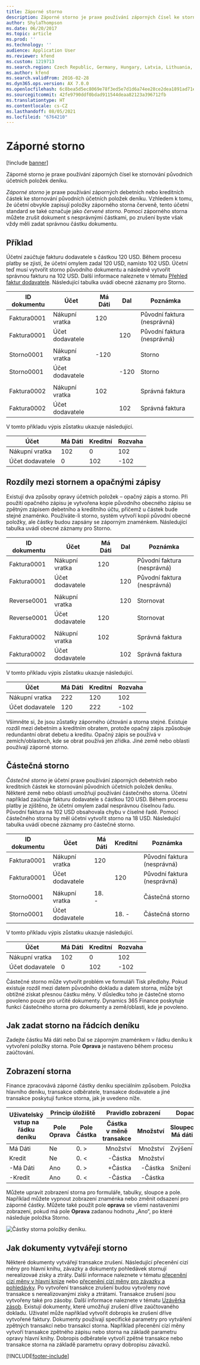 ```yaml
---
title: Záporné storno
description: Záporné storno je praxe používání záporných čísel ke stornování původních účetních položek deníku.
author: ShylaThompson
ms.date: 06/20/2017
ms.topic: article
ms.prod: ''
ms.technology: ''
audience: Application User
ms.reviewer: kfend
ms.custom: 1219713
ms.search.region: Czech Republic, Germany, Hungary, Latvia, Lithuania, Poland, Russia
ms.author: kfend
ms.search.validFrom: 2016-02-28
ms.dyn365.ops.version: AX 7.0.0
ms.openlocfilehash: 6c8bea5d5ec8069e78f3ed5e7d1d6a74ee28ce2dea1891ad71e410d4c309a79c
ms.sourcegitcommit: 42fe9790ddf0bdad911544deaa82123a396712fb
ms.translationtype: HT
ms.contentlocale: cs-CZ
ms.lasthandoff: 08/05/2021
ms.locfileid: "6764210"
---
```

# <a name="storno-accounting"></a>Záporné storno

[!include [banner](../includes/banner.md)]

Záporné storno je praxe používání záporných čísel ke stornování původních účetních položek deníku.

*Záporné storno* je praxe používání záporných debetních nebo kreditních částek ke stornování původních účetních položek deníku. Vzhledem k tomu, že účetní obvykle zapisují položky záporného storna červeně, tento účetní standard se také označuje jako *červené storno*. Pomocí záporného storna můžete zrušit dokument s nesprávnými částkami, po zrušení byste však vždy měli zadat správnou částku dokumentu.

## <a name="example"></a>Příklad
Účetní zaúčtuje fakturu dodavatele s částkou 120 USD. Během procesu platby se zjistí, že účetní omylem zadal 120 USD, namísto 102 USD. Účetní teď musí vytvořit storno původního dokumentu a následně vytvořit správnou fakturu na 102 USD. Další informace naleznete v tématu [Přehled faktur dodavatele](../accounts-payable/vendor-invoices-overview.md). Následující tabulka uvádí obecné záznamy pro Storno.

| **ID dokumentu** | **Účet** | **Má Dáti** | **Dal** | **Poznámka**                  |
|-----------------|-------------|-----------|------------|------------------------------|
| Faktura0001     | Nákupní vratka   | 120       |            | Původní faktura (nesprávná) |
| Faktura0001     | Účet dodavatele  |           | 120        | Původní faktura (nesprávná) |
|                 |             |           |            |                              |
| Storno0001      | Nákupní vratka   | -120     |            | Storno                       |
| Storno0001      | Účet dodavatele  |           | -120      | Storno                       |
|                 |             |           |            |                              |
| Faktura0002     | Nákupní vratka   | 102       |            | Správná faktura              |
| Faktura0002     | Účet dodavatele  |           | 102        | Správná faktura              |

V tomto příkladu výpis zůstatku ukazuje následující.

| Účet    | Má Dáti | Kreditní | Rozvaha |
|------------|-------|--------|---------|
| Nákupní vratka  | 102   | 0      | 102     |
| Účet dodavatele | 0     | 102    | -102    |

## <a name="differences-between-storno-and-reverse-entries"></a>Rozdíly mezi stornem a opačnými zápisy
Existují dva způsoby opravy účetních položek – opačný zápis a storno. Při použití opačného zápisu je vytvořena kopie původního obecného zápisu se zpětným zápisem debetního a kreditního účtu, přičemž u částek bude stejné znaménko. Používáte-li storno, systém vytvoří kopii původní obecné položky, ale částky budou zapsány se záporným znaménkem. Následující tabulka uvádí obecné záznamy pro Storno.

| **ID dokumentu** | **Účet** | **Má Dáti** | **Dal** | **Poznámka**                  |
|-----------------|-------------|-----------|------------|------------------------------|
| Faktura0001     | Nákupní vratka   | 120       |            | Původní faktura (nesprávná) |
| Faktura0001     | Účet dodavatele  |           | 120        | Původní faktura (nesprávná) |
|                 |             |           |            |                              |
| Reverse0001     | Nákupní vratka   |           | 120        | Stornovat                      |
| Reverse0001     | Účet dodavatele  | 120       |            | Stornovat                      |
|                 |             |           |            |                              |
| Faktura0002     | Nákupní vratka   | 102       |            | Správná faktura              |
| Faktura0002     | Účet dodavatele  |           | 102        | Správná faktura              |

V tomto příkladu výpis zůstatku ukazuje následující.

| Účet    | Má Dáti | Kreditní | Rozvaha |
|------------|-------|--------|---------|
| Nákupní vratka  | 222   | 120    | 102     |
| Účet dodavatele | 120   | 222    | -102    |

Všimněte si, že jsou zůstatky záporného účtování a storna stejné. Existuje rozdíl mezi debetním a kreditním obratem, protože opačný zápis způsobuje redundantní obrat debetu a kreditu. Opačný zápis se používá v zemích/oblastech, kde se obrat používá jen zřídka. Jiné země nebo oblasti používají záporné storno.

## <a name="partial-storno"></a>Částečná storno
*Částečné storno* je účetní praxe používání záporných debetních nebo kreditních částek ke stornování původních účetních položek deníku. Některé země nebo oblasti umožňují používání částečného storna. Účetní například zaúčtuje fakturu dodavatele s částkou 120 USD. Během procesu platby je zjištěno, že účetní omylem zadal nesprávnou číselnou řadu. Původní faktura na 102 USD obsahovala chybu v číselné řadě. Pomocí částečného storna by měl účetní vytvořit storno na 18 USD. Následující tabulka uvádí obecné záznamy pro částečné storno.

| **ID dokumentu** | **Účet** | **Má Dáti** | **Kreditní** | **Poznámka**                  |
|-----------------|-------------|-----------|------------|------------------------------|
| Faktura0001     | Nákupní vratka   | 120       |            | Původní faktura (nesprávná) |
| Faktura0001     | Účet dodavatele  |           | 120        | Původní faktura (nesprávná) |
|                 |             |           |            |                              |
| Storno0001      | Nákupní vratka   | 18. \-      |            | Částečná storno               |
| Storno0001      | Účet dodavatele  |           | 18. \-       | Částečná storno               |

V tomto příkladu výpis zůstatku ukazuje následující.

| Účet    | Má Dáti | Kreditní | Rozvaha |
|------------|-------|--------|---------|
| Nákupní vratka  | 102   | 0      | 102     |
| Účet dodavatele | 0     | 102    | -102    |

Částečné storno může vytvořit problém ve formuláři Tisk předlohy. Pokud existuje rozdíl mezi datem původního dokladu a datem storna, může být obtížné získat přesnou částku měny. V důsledku toho je částečné storno povoleno pouze pro určité dokumenty. Dynamics 365 Finance poskytuje funkci částečného storna pro dokumenty a země/oblasti, kde je povoleno.

## <a name="how-to-enter-storno-on-journal-lines"></a>Jak zadat storno na řádcích deníku
Zadejte částku Má dáti nebo Dal se záporným znaménkem v řádku deníku k vytvoření položky storna. Pole **Oprava** je nastaveno během procesu zaúčtování. 

## <a name="how-storno-is-displayed"></a>Zobrazení storna
Finance zpracovává záporné částky deníku speciálním způsobem. Položka hlavního deníku, transakce odběratele, transakce dodavatele a jiné transakce poskytují funkce storna, jak je uvedeno níže.

<table>
<thead>
<tr class="row-1">
<th class="column-1" rowspan="2">Uživatelský vstup na řádku deníku</th>
<th class="column-2" colspan="2">Princip úložiště</th>
<th class="column-4" colspan="2">Pravidlo zobrazení</th>
<th class="column-6" colspan="3">Dopad na sestavu výpisu</th>
</tr>
<tr class="row-1">
<th class="column-2">Pole Oprava</th>
<th class="column-3">Pole Částka</th>
<th class="column-4">Částka v měně transakce</th>
<th class="column-5">Množství</th>
<th class="column-6">Sloupec Má dáti</th>
<th class="column-7">Sloupec Dal</th>
<th class="column-8">Sloupec Zůstatek</th>
</tr>
</thead>
<tbody>
<tr class="row-2">
<td class="column-1"> Má Dáti</td>
<td class="column-2">Ne</td>
<td class="column-3">0. &gt;</td>
<td class="column-4" align="right">Množství</td>
<td class="column-5" align="right">Množství</td>
<td class="column-6">Zvýšení</td>
<td class="column-7"></td>
<td class="column-8">Zvýšení</td>
</tr>
<tr class="row-3">
<td class="column-1"> Kredit</td>
<td class="column-2">Ne</td>
<td class="column-3">0. &lt;</td>
<td class="column-4" align="right">-Částka</td>
<td class="column-5" align="right">Množství</td>
<td class="column-6"></td>
<td class="column-7">Zvýšení</td>
<td class="column-8">Snížení</td>
</tr>
<tr class="row-4">
<td class="column-1">-Má Dáti</td>
<td class="column-2">Ano</td>
<td class="column-3">0. &gt;</td>
<td class="column-4" align="right">+Částka</td>
<td class="column-5" align="right">-Částka</td>
<td class="column-6">Snížení</td>
<td class="column-7"></td>
<td class="column-8">Zvýšení</td>
</tr>
<tr class="row-5">
<td class="column-1">-Kredit</td>
<td class="column-2">Ano</td>
<td class="column-3">0. &lt;</td>
<td class="column-4" align="right">-Částka</td>
<td class="column-5" align="right">-Částka</td>
<td class="column-6"></td>
<td class="column-7">Snížení</td>
<td class="column-8">Snížení</td>
</tr>
</tbody>
</table>

Můžete upravit zobrazení storna pro formuláře, tabulky, sloupce a pole. Například můžete vypnout zobrazení znaménka nebo změnit odsazení pro záporné částky. Můžete také použít pole **oprava** se všemi nastaveními zobrazení, pokud má pole **Oprava** zadanou hodnotu „Ano“, po které následuje položka Storno.

![Částky storna položky deníku.](./media/journal-storno.png)

## <a name="how-documents-create-storno"></a>Jak dokumenty vytvářejí storno
Některé dokumenty vytvářejí transakce zrušení. Následující přecenění cizí měny pro hlavní knihu, závazky a dokumenty pohledávek stornují nerealizovaé zisky a ztráty. Další informace naleznete v tématu [přecenění cizí měny v hlavní knize](../general-ledger/foreign-currency-revaluation-general-ledger.md) nebo [přecenění cizí měny pro závazky a pohledávky](../cash-bank-management/foreign-currency-revaluation-accounts-payable-accounts-receivable.md). Po vytvoření transakce zrušení budou vytvořeny nové transakce s nerealizovanými zisky a ztrátami. Transakce zrušení jsou vytvořeny také pro zásoby. Další informace naleznete v tématu [Uzávěrka zásob](../../supply-chain/cost-management/inventory-close.md). Existují dokumenty, které umožňují zrušení dříve zaúčtovaného dokladu. Uživatel může například vytvořit dobropis ke zrušení dříve vytvořené faktury. Dokumenty používají specifické parametry pro vytváření zpětných transakcí nebo transakcí storna. Například přecenění cizí měny vytvoří transakce zpětného zápisu nebo storna na základě parametru opravy hlavní knihy. Dobropis odběratele vytvoří zpětné transakce nebo transakce storna na základě parametru opravy dobropisu závazků.



[!INCLUDE[footer-include](../../includes/footer-banner.md)]